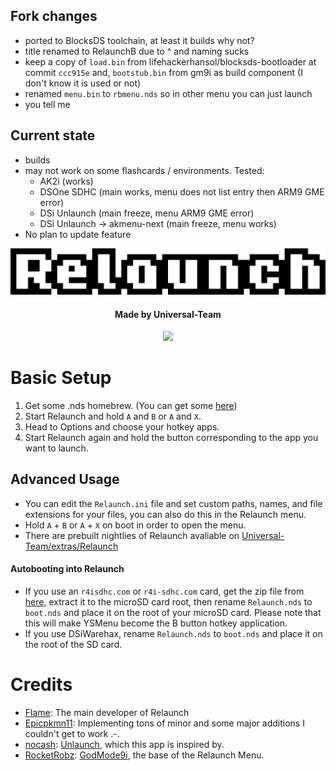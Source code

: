 ## Fork changes

- ported to BlocksDS toolchain, at least it builds why not?
- title renamed to RelaunchB due to ^ and naming sucks
- keep a copy of `load.bin` from lifehackerhansol/blocksds-bootloader at commit `ccc915e` and, `bootstub.bin` from gm9i as build component (I don't know it is used or not)
- renamed `menu.bin` to `rbmenu.nds` so in other menu you can just launch
- you tell me

## Current state

- builds
- may not work on some flashcards / environments. Tested:
  - AK2i (works)
  - DSOne SDHC (main works, menu does not list entry then ARM9 GME error)
  - DSi Unlaunch (main freeze, menu ARM9 GME error)
  - DSi Unlaunch -> akmenu-next (main freeze, menu works)
- No plan to update feature

<img src="https://github.com/Universal-Team/Relaunch/blob/master/logo.png?raw=true">
<h4 align="center">Made by Universal-Team</h4>
<p align="center">
  <a href="https://discord.gg/KDJCfGF">
   <img src="https://img.shields.io/badge/Discord-Server-blue.svg" height="20">
  </a>
 </span>
</p>

# Basic Setup
1) Get some .nds homebrew. (You can get some [here](https://www.gamebrew.org/wiki/List_of_DS_homebrew_applications))
2) Start Relaunch and hold `A` and `B` or `A` and `X`.
3) Head to Options and choose your hotkey apps.
4) Start Relaunch again and hold the button corresponding to the app you want to launch.


## Advanced Usage

- You can edit the `Relaunch.ini` file and set custom paths, names, and file extensions for your files, you can also do this in the Relaunch menu.
- Hold `A` + `B` or `A` + `X` on boot in order to open the menu.
- There are prebuilt nightlies of Relaunch avaliable on [Universal-Team/extras/Relaunch](https://github.com/Universal-Team/extras/tree/master/builds/Relaunch)

#### Autobooting into Relaunch
- If you use an `r4isdhc.com` or `r4i-sdhc.com` card, get the zip file from [here](https://github.com/Universal-Team/extras/raw/hidden/builds/Relaunch/relaunchautoboot.zip), extract it to the microSD card root, then rename `Relaunch.nds` to `boot.nds` and place it on the root of your microSD card. Please note that this will make YSMenu become the B button hotkey application.
- If you use DSiWarehax, rename `Relaunch.nds` to `boot.nds` and place it on the root of the SD card.

# Credits

- [Flame](https://github.com/FlameKat53): The main developer of Relaunch
- [Epicpkmn11](https://github.com/Epicpkmn11): Implementing tons of minor and some major additions I couldn't get to work .-.
- [nocash](http://problemkaputt.de): [Unlaunch](http://problemkaputt.de/unlaunch.htm), which this app is inspired by.
- [RocketRobz](https://github.com/RocketRobz): [GodMode9i](https://github.com/RocketRobz/GodMode9i), the base of the Relaunch Menu.
